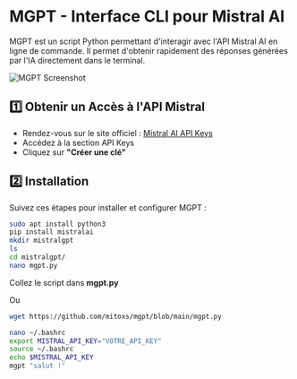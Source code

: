 # MGPT - Interface CLI pour Mistral AI

MGPT est un script Python permettant d'interagir avec l'API Mistral AI en ligne de commande. Il permet d'obtenir rapidement des réponses générées par l'IA directement dans le terminal.

![MGPT Screenshot](https://github.com/user-attachments/assets/90932c5a-e102-4538-8608-d237c8803786)

## 1️⃣ Obtenir un Accès à l'API Mistral

- Rendez-vous sur le site officiel : [Mistral AI API Keys](https://console.mistral.ai/api-keys/)
- Accédez à la section API Keys
- Cliquez sur **"Créer une clé"**

## 2️⃣ Installation

Suivez ces étapes pour installer et configurer MGPT :

```bash
sudo apt install python3
pip install mistralai
mkdir mistralgpt
ls
cd mistralgpt/
nano mgpt.py
```

Collez le script dans **mgpt.py**

Ou

```bash
wget https://github.com/mitoxs/mgpt/blob/main/mgpt.py
```

```bash
nano ~/.bashrc
export MISTRAL_API_KEY="VOTRE_API_KEY"
source ~/.bashrc
echo $MISTRAL_API_KEY
mgpt "salut !"
